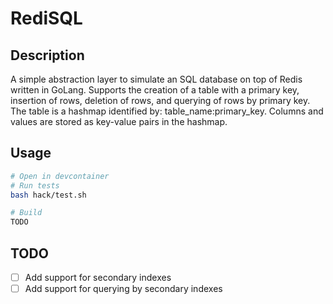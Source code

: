 # RediSQL

## Description

A simple abstraction layer to simulate an SQL database on top of Redis written in GoLang. Supports the creation of a table with a primary key, insertion of rows, deletion of rows, and querying of rows by primary key. The table is a hashmap identified by: table_name:primary_key. Columns and values are stored as key-value pairs in the hashmap.

## Usage

```bash
# Open in devcontainer
# Run tests
bash hack/test.sh

# Build
TODO
```

## TODO

- [ ] Add support for secondary indexes
- [ ] Add support for querying by secondary indexes
